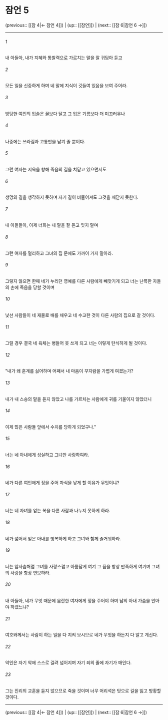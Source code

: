# 잠언 5

(previous:: [[잠 4|← 잠언 4]]) | (up:: [[잠언]]) | (next:: [[잠 6|잠언 6 →]])

***




###### 1 

내 아들아, 내가 지혜와 통찰력으로 가르치는 말을 잘 귀담아 듣고 



###### 2 

모든 일을 신중하게 하며 네 말에 지식이 깃들여 있음을 보여 주어라. 



###### 3 

방탕한 여인의 입술은 꿀보다 달고 그 입은 기름보다 더 미끄러우나 



###### 4 

나중에는 쓰라림과 고통만을 남겨 줄 뿐이다. 



###### 5 

그런 여자는 지옥을 향해 죽음의 길을 치닫고 있으면서도 



###### 6 

생명의 길을 생각하지 못하며 자기 길이 비뚤어져도 그것을 깨닫지 못한다. 



###### 7 

내 아들들아, 이제 너희는 내 말을 잘 듣고 잊지 말며 



###### 8 

그런 여자를 멀리하고 그녀의 집 문에도 가까이 가지 말아라. 



###### 9 

그렇지 않으면 한때 네가 누리던 영예를 다른 사람에게 빼앗기게 되고 너는 난폭한 자들의 손에 죽음을 당할 것이며 



###### 10 

낯선 사람들이 네 재물로 배를 채우고 네 수고한 것이 다른 사람의 집으로 갈 것이다. 



###### 11 

그럴 경우 결국 네 육체는 병들어 못 쓰게 되고 너는 이렇게 탄식하게 될 것이다. 



###### 12 

"내가 왜 훈계를 싫어하며 어째서 내 마음이 꾸지람을 가볍게 여겼는가? 



###### 13 

내가 내 스승의 말을 듣지 않았고 나를 가르치는 사람에게 귀를 기울이지 않았더니 



###### 14 

이제 많은 사람들 앞에서 수치를 당하게 되었구나." 



###### 15 

너는 네 아내에게 성실하고 그녀만 사랑하여라. 



###### 16 

네가 다른 여인에게 정을 주어 자식을 낳게 할 이유가 무엇이냐? 



###### 17 

너는 네 자녀를 얻는 복을 다른 사람과 나누지 못하게 하라. 



###### 18 

네가 젊어서 얻은 아내를 행복하게 하고 그녀와 함께 즐거워하라. 



###### 19 

너는 암사슴처럼 그녀를 사랑스럽고 아름답게 여겨 그 품을 항상 만족하게 여기며 그녀의 사랑을 항상 연모하라. 



###### 20 

내 아들아, 네가 무엇 때문에 음란한 여자에게 정을 주어야 하며 남의 아내 가슴을 안아야 하겠느냐? 



###### 21 

여호와께서는 사람이 하는 일을 다 지켜 보시므로 네가 무엇을 하든지 다 알고 계신다. 



###### 22 

악인은 자기 악에 스스로 걸려 넘어지며 자기 죄의 줄에 자기가 매인다. 



###### 23 

그는 진리의 교훈을 듣지 않으므로 죽을 것이며 너무 어리석은 탓으로 길을 잃고 방황할 것이다.

***

(previous:: [[잠 4|← 잠언 4]]) | (up:: [[잠언]]) | (next:: [[잠 6|잠언 6 →]])
